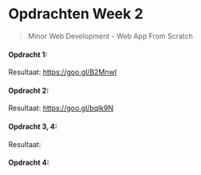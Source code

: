 # Opdrachten Week 2
  > Minor Web Development - Web App From Scratch
  
#### Opdracht 1: 

Resultaat: https://goo.gl/B2MnwI

#### Opdracht 2:

Resultaat: https://goo.gl/bqlk9N

#### Opdracht 3, 4:

Resultaat: 

#### Opdracht 4:

